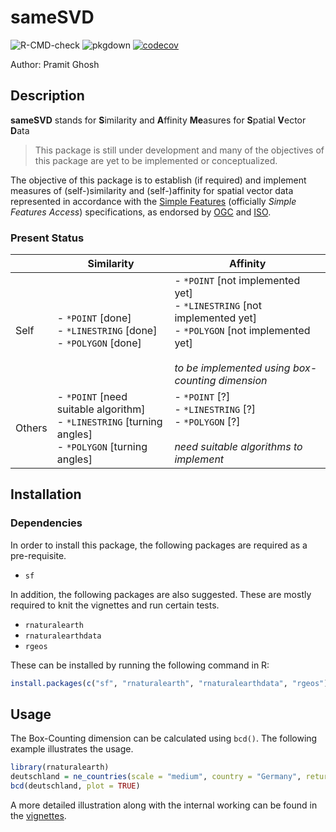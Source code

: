 # sameSVD

![R-CMD-check](https://github.com/pramitghosh/fdim/workflows/R-CMD-check/badge.svg) 
![pkgdown](https://github.com/pramitghosh/fdim/workflows/pkgdown/badge.svg) 
[![codecov](https://codecov.io/gh/pramitghosh/fdim/branch/master/graph/badge.svg)](https://codecov.io/gh/pramitghosh/fdim) 

Author: Pramit Ghosh

## Description

**sameSVD** stands for **S**imilarity and **A**ffinity **Me**asures for **S**patial **V**ector **D**ata

> This package is still under development and many of the objectives of this package are yet to be implemented or conceptualized.

The objective of this package is to establish (if required) and implement measures of (self-)similarity and (self-)affinity for spatial vector data represented in accordance with the [Simple Features](https://en.wikipedia.org/wiki/Simple_Features) (officially *Simple Features Access*) specifications, as endorsed by [OGC](https://www.ogc.org/projects/groups/sfswg) and [ISO](https://www.iso.org/standard/40114.html).

### Present Status

|  | Similarity | Affinity |
|--------|-----------------------------------------------------------------------------------------------------------|-------------------------------------------------------------------------------------------------------------------------------------------------------------------------|
| Self | - `*POINT` [done]<br>- `*LINESTRING` [done]<br>- `*POLYGON` [done] | - `*POINT` [not implemented yet]<br>- `*LINESTRING` [not implemented yet]<br>- `*POLYGON` [not implemented yet]<br><br>*to be implemented using box-counting dimension* |
| Others | - `*POINT` [need suitable algorithm]<br>- `*LINESTRING` [turning angles]<br>- `*POLYGON` [turning angles] | - `*POINT` [?]<br>- `*LINESTRING` [?]<br>- `*POLYGON` [?]<br><br>*need suitable algorithms to implement* |


## Installation

### Dependencies

In order to install this package, the following packages are required as a pre-requisite.

- `sf`

In addition, the following packages are also suggested. These are mostly required to knit the vignettes and run certain tests.

- `rnaturalearth`
- `rnaturalearthdata`
- `rgeos`

These can be installed by running the following command in R:

```r
install.packages(c("sf", "rnaturalearth", "rnaturalearthdata", "rgeos"))
```
## Usage

The Box-Counting dimension can be calculated using `bcd()`. The following example illustrates the usage.

```r
library(rnaturalearth)
deutschland = ne_countries(scale = "medium", country = "Germany", returnclass = "sf")
bcd(deutschland, plot = TRUE)
```

A more detailed illustration along with the internal working can be found in the [vignettes](https://pramitghosh.github.io/fdim/articles/using_fdim.html).
